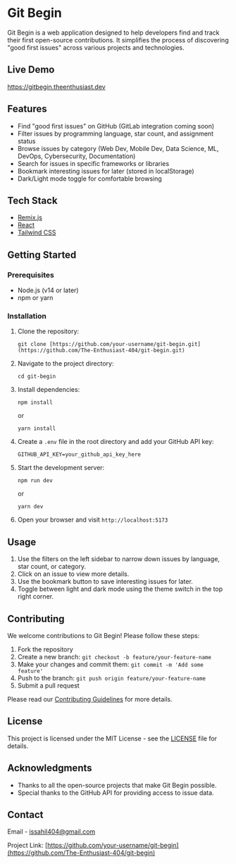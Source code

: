 # Git Begin

Git Begin is a web application designed to help developers find and track their first open-source contributions. It simplifies the process of discovering "good first issues" across various projects and technologies.



## Live Demo

https://gitbegin.theenthusiast.dev

## Features

- Find "good first issues" on GitHub (GitLab integration coming soon)
- Filter issues by programming language, star count, and assignment status
- Browse issues by category (Web Dev, Mobile Dev, Data Science, ML, DevOps, Cybersecurity, Documentation)
- Search for issues in specific frameworks or libraries
- Bookmark interesting issues for later (stored in localStorage)
- Dark/Light mode toggle for comfortable browsing

## Tech Stack

- [Remix.js](https://remix.run/)
- [React](https://reactjs.org/)
- [Tailwind CSS](https://tailwindcss.com/)

## Getting Started

### Prerequisites

- Node.js (v14 or later)
- npm or yarn

### Installation

1. Clone the repository:
   ```
   git clone [https://github.com/your-username/git-begin.git](https://github.com/The-Enthusiast-404/git-begin.git)
   ```

2. Navigate to the project directory:
   ```
   cd git-begin
   ```

3. Install dependencies:
   ```
   npm install
   ```
   or
   ```
   yarn install
   ```

4. Create a `.env` file in the root directory and add your GitHub API key:
   ```
   GITHUB_API_KEY=your_github_api_key_here
   ```

5. Start the development server:
   ```
   npm run dev
   ```
   or
   ```
   yarn dev
   ```

6. Open your browser and visit `http://localhost:5173`

## Usage

1. Use the filters on the left sidebar to narrow down issues by language, star count, or category.
2. Click on an issue to view more details.
3. Use the bookmark button to save interesting issues for later.
4. Toggle between light and dark mode using the theme switch in the top right corner.

## Contributing

We welcome contributions to Git Begin! Please follow these steps:

1. Fork the repository
2. Create a new branch: `git checkout -b feature/your-feature-name`
3. Make your changes and commit them: `git commit -m 'Add some feature'`
4. Push to the branch: `git push origin feature/your-feature-name`
5. Submit a pull request

Please read our [Contributing Guidelines](CONTRIBUTING.md) for more details.

## License

This project is licensed under the MIT License - see the [LICENSE](LICENSE) file for details.

## Acknowledgments

- Thanks to all the open-source projects that make Git Begin possible.
- Special thanks to the GitHub API for providing access to issue data.

## Contact

Email - issahil404@gmail.com

Project Link: [https://github.com/your-username/git-begin](https://github.com/The-Enthusiast-404/git-begin)
